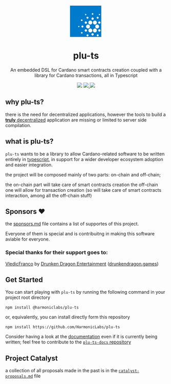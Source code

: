 <p align="center">
  <img width="100px" src="./assets/logo/plu-ts.svg" align="center"/>
  <h1 align="center">plu-ts</h1>
  <p align="center">An embedded DSL for Cardano smart contracts creation coupled with a library for Cardano transactions, all in Typescript</p>

  <p align="center">
    <img src="https://img.shields.io/github/commit-activity/m/harmonicpool/plu-ts?style=for-the-badge" />
    <a href="https://twitter.com/hlabs_tech">
      <img src="https://img.shields.io/twitter/follow/hlabs_tech?style=for-the-badge&logo=twitter" />
    </a>
    <a href="https://twitter.com/MicheleHarmonic">
      <img src="https://img.shields.io/twitter/follow/MicheleHarmonic?style=for-the-badge&logo=twitter" />
    </a>
  </p>
</p>

## why plu-ts?

there is the need for decentralized applications, however the tools to build a [**truly** decentralized](https://en.wikipedia.org/wiki/Decentralization) application are missing or limited to server side compilation.

## what is plu-ts?

```plu-ts``` wants to be a library to allow Cardano-related software to be written entirely in [typescript](https://www.typescriptlang.org/), in support for a wider developer ecosystem adoption and easier integration.

the project will be composed mainly of two parts: on-chain and off-chain;

the on-chain part will take care of smart contracts creation
the off-chain one will allow for transaction creation (so will take care of smart contracts interaction, among all the off-chain stuff)

## Sponsors ❤️

the [sponsors.md](./sponsors.md) file contains a list of supportes of this project.

Everyone of them is special and is contribuitng in making this software aviable for everyone.

### Special thanks for their support goes to:

[VledicFranco](https://github.com/VledicFranco) by [Drunken Dragon Entertainment](https://twitter.com/DrunkenDragnEnt) ([drunkendragon.games](https://www.drunkendragon.games/))

## Get Started

You can start playing with `plu-ts` by running the following command in your project root directory
```
npm install @harmoniclabs/plu-ts
```
or, equivalently, you can install directly form this repository
```
npm install https://github.com/HarmonicLabs/plu-ts
```

Consider having a look at the [documentation](https://www.harmoniclabs.tech/plu-ts-docs/index.html) even if it is currently being written; feel free to contribute to the [`plu-ts-docs` repository](https://github.com/HarmonicLabs/plu-ts-docs)

## Project Catalyst

a collection of all proposals made in the past is in the [```catalyst-proposals.md```](./catalyst-proposals.md) file
